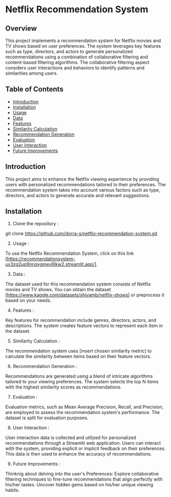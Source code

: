 # Netflix Recommendation System

## Overview

This project implements a recommendation system for Netflix movies and TV shows based on user preferences. The system leverages key features such as type, directors, and actors to generate personalized recommendations using a combination of collaborative filtering and content-based filtering algorithms. The collaborative filtering aspect considers user interactions and behaviors to identify patterns and similarities among users. 

## Table of Contents

- [Introduction](#introduction)
- [Installation](#installation)
- [Usage](#usage)
- [Data](#data)
- [Features](#features)
- [Similarity Calculation](#similarity-calculation)
- [Recommendation Generation](#recommendation-generation)
- [Evaluation](#evaluation)
- [User Interaction](#user-interaction)
- [Future Improvements](#future-improvements)


## Introduction

This project aims to enhance the Netflix viewing experience by providing users with personalized recommendations tailored to their preferences. The recommendation system takes into account various factors such as type, directors, and actors  to generate accurate and relevant suggestions.

## Installation

1. Clone the repository :

git clone https://github.com/dorra-s/netflix-recommendation-system.git

2. Usage :
   
To use the Netflix Recommendation System, click on this link [https://recommendationsystem-ux3zg2up9nnqygmev6lkw2.streamlit.app/].

3. Data :
   
The dataset used for this recommendation system consists of Netflix movies and TV shows. You can obtain the dataset [https://www.kaggle.com/datasets/shivamb/netflix-shows] or preprocess it based on your needs.

4. Features :
   
Key features for recommendation include genres, directors, actors, and descriptions. The system creates feature vectors to represent each item in the dataset.

5. Similarity Calculation :
   
The recommendation system uses [insert chosen similarity metric] to calculate the similarity between items based on their feature vectors.

6. Recommendation Generation :
    
Recommendations are generated using a blend of intricate algorithms tailored to your viewing preferences. The system selects the top N items with the highest similarity scores as recommendations.

7. Evaluation :
    
Evaluation metrics, such as Mean Average Precision, Recall, and Precision, are employed to assess the recommendation system's performance. The dataset is split for evaluation purposes.

8. User Interaction :
    
User interaction data is collected and utilized for personalized recommendations through a Streamlit web application. Users can interact with the system, providing explicit or implicit feedback on their preferences. This data is then used to enhance the accuracy of recommendations.

9. Future Improvements :
    
Thinknig about delving into the user's Preferences: Explore collaborative filtering techniques to fine-tune recommendations that align perfectly with his/her tastes. Uncover hidden gems based on his/her unique viewing habits.
